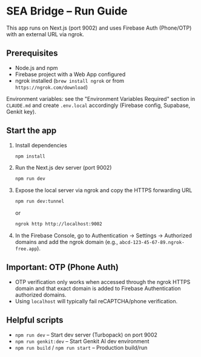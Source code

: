 # SEA Bridge – Run Guide

This app runs on Next.js (port 9002) and uses Firebase Auth (Phone/OTP) with an external URL via ngrok.

## Prerequisites

- Node.js and npm
- Firebase project with a Web App configured
- ngrok installed (`brew install ngrok` or from `https://ngrok.com/download`)

Environment variables: see the "Environment Variables Required" section in `CLAUDE.md` and create `.env.local` accordingly (Firebase config, Supabase, Genkit key).

## Start the app

1. Install dependencies

   ```bash
   npm install
   ```

2. Run the Next.js dev server (port 9002)

   ```bash
   npm run dev
   ```

3. Expose the local server via ngrok and copy the HTTPS forwarding URL

   ```bash
   npm run dev:tunnel
   ```

   or

   ```bash
   ngrok http http://localhost:9002
   ```

4. In the Firebase Console, go to Authentication → Settings → Authorized domains and add the ngrok domain (e.g., `abcd-123-45-67-89.ngrok-free.app`).

## Important: OTP (Phone Auth)

- OTP verification only works when accessed through the ngrok HTTPS domain and that exact domain is added to Firebase Authentication authorized domains.
- Using `localhost` will typically fail reCAPTCHA/phone verification.

## Helpful scripts

- `npm run dev` – Start dev server (Turbopack) on port 9002
- `npm run genkit:dev` – Start Genkit AI dev environment
- `npm run build` / `npm run start` – Production build/run
